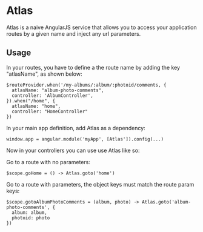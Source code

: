 Atlas
=====

Atlas is a naive AngularJS service that allows you to access your application routes
by a given name and inject any url parameters.

Usage
-----

In your routes, you have to define a the route name by adding the key "atlasName",
as shown below:

    $routeProvider.when('/my-albums/:album/:photoid/comments, {
      atlasName: "album-photo-comments",
      controller: 'AlbumController',
    }).when("/home", {
      atlasName: "home",
      controller: "HomeController"
    })

In your main app definition, add Atlas as a dependency:

    window.app = angular.module('myApp', [Atlas']).config(...)

Now in your controllers you can use use Atlas like so:

Go to a route with no parameters:

    $scope.goHome = () -> Atlas.goto('home')

Go to a route with parameters, the object keys must match the route param keys:

    $scope.gotoAlbumPhotoComments = (album, photo) -> Atlas.goto('album-photo-comments', {
      album: album,
      photoid: photo 
    })
